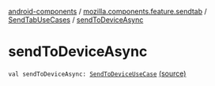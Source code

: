 [android-components](../../index.md) / [mozilla.components.feature.sendtab](../index.md) / [SendTabUseCases](index.md) / [sendToDeviceAsync](./send-to-device-async.md)

# sendToDeviceAsync

`val sendToDeviceAsync: `[`SendToDeviceUseCase`](-send-to-device-use-case/index.md) [(source)](https://github.com/mozilla-mobile/android-components/blob/master/components/feature/sendtab/src/main/java/mozilla/components/feature/sendtab/SendTabUseCases.kt#L147)